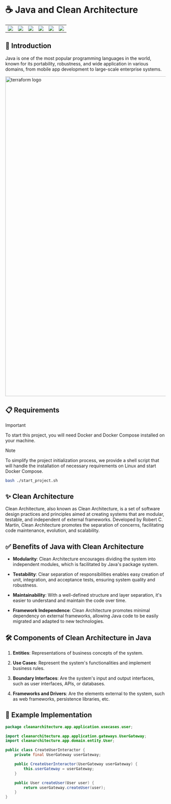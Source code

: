 # ☕ Java and Clean Architecture

<table>
    <tr>
        <td>
            <img src="https://img.shields.io/badge/Java-ED8B00?style=for-the-badge&logo=java&logoColor=white" />
        </td>
        <td>
            <img src="https://img.shields.io/badge/Docker-2496ED?style=for-the-badge&logo=docker&logoColor=white" />
        </td>
        <td>
            <img src="https://img.shields.io/badge/HTML5-E34F26?style=for-the-badge&logo=html5&logoColor=white" />
        </td>
        <td>
            <img src="https://img.shields.io/badge/MySQL-00000F?style=for-the-badge&logo=mysql&logoColor=white" />
        </td>
        <td>
            <img src="https://img.shields.io/badge/PostgreSQL-316192?style=for-the-badge&logo=postgresql&logoColor=white" />
        </td>
        <td>
            <img src="https://img.shields.io/badge/Shell_Script-121011?style=for-the-badge&logo=gnu-bash&logoColor=white" />
        </td>
    </tr>
</table>

## 🚀 Introduction
Java is one of the most popular programming languages in the world, known for its portability, robustness, and wide application in various domains, from mobile app development to large-scale enterprise systems.

<img width="1000" src="https://hermes.dio.me/articles/cover/7b89fda2-4af3-4ae0-98bc-ad2b65854909.png" alt="terraform logo">


## 📋 Requirements
> [!IMPORTANT]
> To start this project, you will need Docker and Docker Compose installed on your machine.

> [!NOTE]
> To simplify the project initialization process, we provide a shell script that will handle the installation of necessary requirements on Linux and start Docker Compose.

```bash
bash ./start_project.sh
```

## ✨ Clean Architecture
Clean Architecture, also known as Clean Architecture, is a set of software design practices and principles aimed at creating systems that are modular, testable, and independent of external frameworks. Developed by Robert C. Martin, Clean Architecture promotes the separation of concerns, facilitating code maintenance, evolution, and scalability.

## ✅ Benefits of Java with Clean Architecture
- **Modularity**: Clean Architecture encourages dividing the system into independent modules, which is facilitated by Java's package system.
  
- **Testability**: Clear separation of responsibilities enables easy creation of unit, integration, and acceptance tests, ensuring system quality and robustness.

- **Maintainability**: With a well-defined structure and layer separation, it's easier to understand and maintain the code over time.

- **Framework Independence**: Clean Architecture promotes minimal dependency on external frameworks, allowing Java code to be easily migrated and adapted to new technologies.

## 🛠️ Components of Clean Architecture in Java
1. **Entities**: Representations of business concepts of the system.
  
2. **Use Cases**: Represent the system's functionalities and implement business rules.

3. **Boundary Interfaces**: Are the system's input and output interfaces, such as user interfaces, APIs, or databases.

4. **Frameworks and Drivers**: Are the elements external to the system, such as web frameworks, persistence libraries, etc.

## 📄 Example Implementation
```java
package cleanarchitecture.app.application.usecases.user;

import cleanarchitecture.app.application.gateways.UserGateway;
import cleanarchitecture.app.domain.entity.User;

public class CreateUserInteractor {
    private final UserGateway userGateway;

    public CreateUserInteractor(UserGateway userGateway) {
        this.userGateway = userGateway;
    }

    public User createUser(User user) {
        return userGateway.createUser(user);
    }
}
